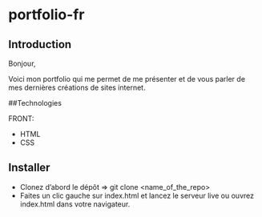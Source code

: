 ﻿# portfolio-fr

## Introduction

Bonjour,

Voici mon portfolio qui me permet de me présenter et de vous parler de mes dernières créations de sites internet.

##Technologies

FRONT:

- HTML
- CSS

## Installer

- Clonez d’abord le dépôt => git clone <name_of_the_repo>
- Faites un clic gauche sur index.html et lancez le serveur live ou ouvrez index.html dans votre navigateur.
